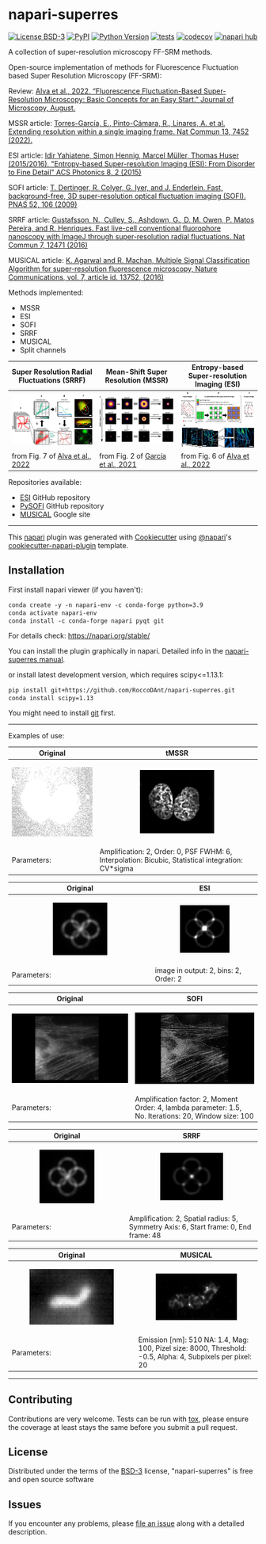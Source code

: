 # napari-superres

[![License BSD-3](https://img.shields.io/pypi/l/napari-superres.svg?color=green)](https://github.com/RoccoDAnt/napari-superres/blob/main/LICENSE)
[![PyPI](https://img.shields.io/pypi/v/napari-superres.svg?color=green)](https://pypi.org/project/napari-superres)
[![Python Version](https://img.shields.io/pypi/pyversions/napari-superres.svg?color=green)](https://python.org)
[![tests](https://github.com/RoccoDAnt/napari-superres/workflows/tests/badge.svg)](https://github.com/RoccoDAnt/napari-superres/actions)
[![codecov](https://codecov.io/gh/RoccoDAnt/napari-superres/branch/main/graph/badge.svg)](https://codecov.io/gh/RoccoDAnt/napari-superres)
[![napari hub](https://img.shields.io/endpoint?url=https://api.napari-hub.org/shields/RoccoDAnt/napari-superres)](https://napari-hub.org/plugins/napari-superres)


A collection of super-resolution microscopy FF-SRM methods.

Open-source implementation of methods for Fluorescence Fluctuation based Super Resolution Microscopy (FF-SRM):

Review: [Alva et al., 2022. “Fluorescence Fluctuation-Based Super-Resolution Microscopy: Basic Concepts for an Easy Start.” Journal of Microscopy, August.](https://onlinelibrary.wiley.com/doi/10.1111/jmi.13135)

MSSR article: [Torres-García, E., Pinto-Cámara, R., Linares, A. et al. Extending resolution within a single imaging frame. Nat Commun 13, 7452 (2022).](https://doi.org/10.1038/s41467-022-34693-9)

ESI article: [Idir Yahiatene, Simon Hennig, Marcel Müller, Thomas Huser (2015/2016). "Entropy-based Super-resolution Imaging (ESI): From Disorder to Fine Detail" ACS Photonics 8, 2 (2015)](https://doi.org/10.1021/acsphotonics.5b00307)

SOFI article: [T. Dertinger, R. Colyer, G. Iyer, and J. Enderlein. Fast, background-free, 3D super-resolution optical fluctuation imaging (SOFI). PNAS 52, 106 (2009) ](https://doi.org/10.1073/pnas.0907866106)

SRRF article: [Gustafsson, N., Culley, S., Ashdown, G., D. M. Owen, P. Matos Pereira, and R. Henriques. Fast live-cell conventional fluorophore nanoscopy with ImageJ through super-resolution radial fluctuations. Nat Commun 7, 12471 (2016)](https://www.nature.com/articles/ncomms12471)

MUSICAL article: [K. Agarwal and R. Machan, Multiple Signal Classification Algorithm for super-resolution fluorescence microscopy, Nature Communications, vol. 7, article id. 13752, (2016)](https://www.nature.com/articles/ncomms13752)



Methods implemented:
- MSSR
- ESI
- SOFI
- SRRF
- MUSICAL
- Split channels


| **Super Resolution Radial Fluctuations (SRRF)**  | **Mean-Shift Super Resolution (MSSR)** | **Entropy-based Super-resolution Imaging (ESI)** |
| --- | --- | --- |
| ![](https://raw.githubusercontent.com/RoccoDAnt/napari-superres/main/docs/Fig_7_SRRF_Alva_2022.png) | ![](https://raw.githubusercontent.com/RoccoDAnt/napari-superres/main/docs/Fig_2a_MSSR_Garcia_2021.png) | ![](https://raw.githubusercontent.com/RoccoDAnt/napari-superres/main/docs/Fig_6_ESI_Alva_2022.png) |
from Fig. 7 of [Alva et al., 2022](https://onlinelibrary.wiley.com/doi/10.1111/jmi.13135) | from Fig. 2 of [García et al., 2021](https://www.biorxiv.org/content/10.1101/2021.10.17.464398v2.full)|  from Fig. 6 of [Alva et al., 2022](https://onlinelibrary.wiley.com/doi/10.1111/jmi.13135)|


Repositories available:
- [ESI](https://github.com/biophotonics-bielefeld/ESI) GitHub repository
- [PySOFI](https://github.com/xiyuyi-at-LLNL/pysofi) GitHub repository
- [MUSICAL](https://sites.google.com/site/uthkrishth/musical) Google site

----------------------------------


This [napari] plugin was generated with [Cookiecutter] using [@napari]'s [cookiecutter-napari-plugin] template.

<!--
Don't miss the full getting started guide to set up your new package:
https://github.com/napari/cookiecutter-napari-plugin#getting-started

and review the napari docs for plugin developers:
https://napari.org/stable/plugins/index.html
-->


## Installation
First install napari viewer (if you haven't):

    conda create -y -n napari-env -c conda-forge python=3.9
    conda activate napari-env
    conda install -c conda-forge napari pyqt git

For details check: https://napari.org/stable/




You can install the plugin graphically in napari. Detailed info in the [napari-superres manual](https://github.com/LIBREhub/napari-LatAm-workshop-2023/blob/main/docs/day3/napari-superres/user%20guide.pdf).

or install latest development version, which requires scipy<=1.13.1:

    pip install git+https://github.com/RoccoDAnt/napari-superres.git
    conda install scipy=1.13

You might need to install [git](https://git-scm.com/book/en/v2/Getting-Started-Installing-Git) first.

----------------------------------
Examples of use:

| **Original**  | **tMSSR** |
| --- | --- |
| <p align="center"> <img src="https://raw.githubusercontent.com/RoccoDAnt/napari-superres/main/docs/single-frame-good-exposure.png" width=100% height=100%> </p>| <p align="center"> <img src="https://raw.githubusercontent.com/RoccoDAnt/napari-superres/main/docs/tmssr-mean-mag2.png" width=48% height=48%> </p>|
| Parameters: | Amplification: 2, Order: 0, PSF FWHM: 6, <br> Interpolation: Bicubic, Statistical integration: CV*sigma |

| **Original**  | **ESI** |
| --- | --- |
| <p align="center"> <img src="https://raw.githubusercontent.com/RoccoDAnt/napari-superres/main/docs/synt.png" width=40% height=40%> </p> | <p align="center"> <img src="https://raw.githubusercontent.com/RoccoDAnt/napari-superres/main/docs/ESI.png" width=50% height=50%> </p> |
| Parameters: | image in output: 2, bins: 2, Order: 2 |

| **Original**  | **SOFI** |
| --- | --- |
|<p align="center"> <img src="https://raw.githubusercontent.com/RoccoDAnt/napari-superres/main/docs/noSOFI.png" width=100% height=100%> </p> | <p align="center"> <img src="https://raw.githubusercontent.com/RoccoDAnt/napari-superres/main/docs/SOFI.png" width=100% height=100%> </p> |
| Parameters: | Amplification factor: 2, Moment Order: 4, lambda parameter: 1.5, No. Iterations: 20, Window size: 100|

| **Original**  | **SRRF** |
| --- | --- |
|<p align="center"> <img src="https://raw.githubusercontent.com/RoccoDAnt/napari-superres/main/docs/synt.png" width=50% height=50%> </p> | <p align="center"> <img src="https://raw.githubusercontent.com/RoccoDAnt/napari-superres/main/docs/SRRF.png" width=50% height=50%> </p>|
| Parameters: | Amplification: 2, Spatial radius: 5, Symmetry Axis: 6, Start frame: 0, End frame: 48|

| **Original**  | **MUSICAL** |
| --- | --- |
| <p align="center"> <img src="https://raw.githubusercontent.com/RoccoDAnt/napari-superres/main/docs/musical_mean.png" width=70% height=100%> </p> | <p align="center"> <img src="https://raw.githubusercontent.com/RoccoDAnt/napari-superres/main/docs/MUSICAL-CardioMyoblast_Mitochondria.png" width=70% height=100%> </p>|
| Parameters: | Emission [nm]: 510 NA: 1.4, Mag: 100, Pizel size: 8000, Threshold: -0.5, Alpha: 4, Subpixels per pixel: 20|
----------------------------------



## Contributing

Contributions are very welcome. Tests can be run with [tox], please ensure
the coverage at least stays the same before you submit a pull request.

## License

Distributed under the terms of the [BSD-3] license,
"napari-superres" is free and open source software

## Issues

If you encounter any problems, please [file an issue] along with a detailed description.

[napari]: https://github.com/napari/napari
[Cookiecutter]: https://github.com/audreyr/cookiecutter
[@napari]: https://github.com/napari
[MIT]: http://opensource.org/licenses/MIT
[BSD-3]: http://opensource.org/licenses/BSD-3-Clause
[GNU GPL v3.0]: http://www.gnu.org/licenses/gpl-3.0.txt
[GNU LGPL v3.0]: http://www.gnu.org/licenses/lgpl-3.0.txt
[Apache Software License 2.0]: http://www.apache.org/licenses/LICENSE-2.0
[Mozilla Public License 2.0]: https://www.mozilla.org/media/MPL/2.0/index.txt
[cookiecutter-napari-plugin]: https://github.com/napari/cookiecutter-napari-plugin

[file an issue]: https://github.com/RoccoDAnt/napari-superres/issues

[napari]: https://github.com/napari/napari
[tox]: https://tox.readthedocs.io/en/latest/
[pip]: https://pypi.org/project/pip/
[PyPI]: https://pypi.org/
